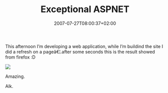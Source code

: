 ﻿---
title: "Exceptional ASPNET"
description: ""
date: 2007-07-27T08:00:37+02:00
draft: false
tags: [ASPNET]
categories: [ASPNET]
---
This afternoon I’m developing a web application, while I’m buildind the site I did a refresh on a pageâ€¦.after some seconds this is the result showed from firefox :D

![](https://www.codewrecks.com/blog/wp-content/uploads/2007/07/072707-1530-exceptional11.png)

Amazing.

Alk.
